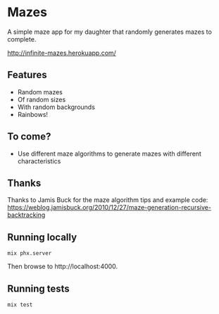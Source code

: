 # Mazes

A simple maze app for my daughter that randomly generates mazes to complete.

http://infinite-mazes.herokuapp.com/

## Features

- Random mazes
- Of random sizes
- With random backgrounds
- Rainbows!

## To come?

- Use different maze algorithms to generate mazes with different characteristics

## Thanks

Thanks to Jamis Buck for the maze algorithm tips and example code: https://weblog.jamisbuck.org/2010/12/27/maze-generation-recursive-backtracking

## Running locally

```
mix phx.server
```

Then browse to http://localhost:4000.

## Running tests

```
mix test
```